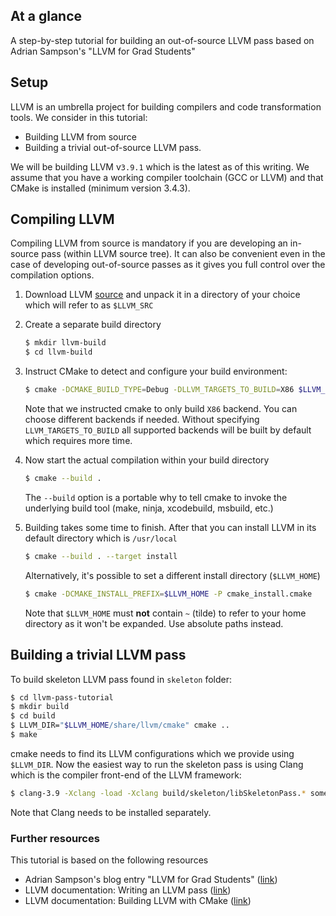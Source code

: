 
## At a glance ##
A step-by-step tutorial for building an out-of-source LLVM pass based on Adrian Sampson's "LLVM for Grad Students"

## Setup ##

LLVM is an umbrella project for building compilers
and code transformation tools. We consider in this tutorial:
- Building LLVM from source
- Building a trivial out-of-source LLVM pass.

We will be building LLVM v`3.9.1` which is the latest as of this writing.
We assume that you have a working compiler toolchain (GCC or LLVM) and that CMake is installed (minimum version 3.4.3).


## Compiling LLVM ##
Compiling LLVM from source is mandatory if you are developing an in-source pass (within LLVM source tree).
It can also be convenient even in the case of developing out-of-source passes as it gives you full control over the compilation options.

1.  Download LLVM [source](http://llvm.org/releases/)
and unpack it in a directory of your choice which will refer to as `$LLVM_SRC`

2. Create a separate build directory
    ```bash
    $ mkdir llvm-build
    $ cd llvm-build
    ```
3. Instruct CMake to detect and configure your build environment:

    ```bash
    $ cmake -DCMAKE_BUILD_TYPE=Debug -DLLVM_TARGETS_TO_BUILD=X86 $LLVM_SRC
    ```
    Note that we instructed cmake to only build `X86` backend.
    You can choose different backends if needed. Without specifying `LLVM_TARGETS_TO_BUILD`
    all supported backends will be built by default which requires more time.

4. Now start the actual compilation within your build directory

    ```bash
    $ cmake --build .
    ```
    The `--build` option is a portable why to tell cmake to invoke the underlying
    build tool (make, ninja, xcodebuild, msbuild, etc.)

5. Building takes some time to finish. After that you can install LLVM in its default directory which is `/usr/local`
    ```bash
    $ cmake --build . --target install
    ```
    Alternatively, it's possible to set a different install directory (`$LLVM_HOME`)
    ```bash
    $ cmake -DCMAKE_INSTALL_PREFIX=$LLVM_HOME -P cmake_install.cmake
    ```
    Note that `$LLVM_HOME` must __not__ contain `~` (tilde) to refer to your home directory as it won't be expanded. Use absolute paths instead.

## Building a trivial LLVM pass ##

To build skeleton LLVM pass found in `skeleton` folder:
```bash
$ cd llvm-pass-tutorial
$ mkdir build
$ cd build
$ LLVM_DIR="$LLVM_HOME/share/llvm/cmake" cmake ..
$ make
```
cmake needs to find its LLVM configurations which we provide using
`$LLVM_DIR`. Now the easiest way to run the skeleton pass is using Clang which
is the compiler front-end of the LLVM framework:
```bash
$ clang-3.9 -Xclang -load -Xclang build/skeleton/libSkeletonPass.* something.c$
```
Note that Clang needs to be installed separately.

### Further resources
This tutorial is based on the following resources

- Adrian Sampson's blog entry "LLVM for Grad Students" ([link](http://adriansampson.net/blog/llvm.html))
- LLVM documentation: Writing an LLVM pass ([link](http://llvm.org/docs/WritingAnLLVMPass.html))
- LLVM documentation: Building LLVM with CMake ([link](http://llvm.org/docs/CMake.html#cmake-out-of-source-pass))
